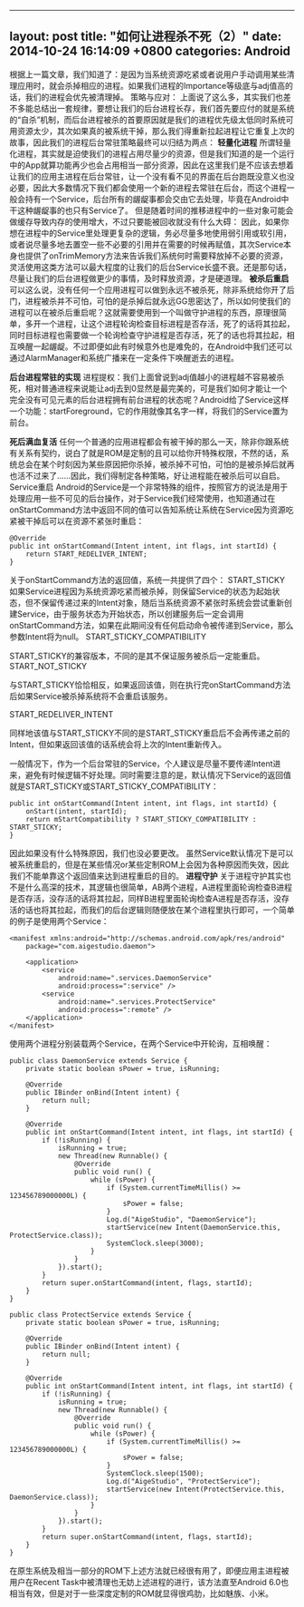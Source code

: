 
---
layout: post
title:  "如何让进程杀不死（2）"
date:   2014-10-24 16:14:09 +0800
categories: Android
---

根据上一篇文章，我们知道了：是因为当系统资源吃紧或者说用户手动调用某些清理应用时，就会杀掉相应的进程。如果我们进程的Importance等级底与adj值高的话，我们的进程会优先被清理掉。
策略与应对：
上面说了这么多，其实我们也差不多能总结出一套规律，要想让我们的后台进程长存，我们首先要应付的就是系统的“自杀”机制，而后台进程被杀的首要原因就是我们的进程优先级太低同时系统可用资源太少，其次如果真的被系统干掉，那么我们得重新拉起进程让它重复上次的故事，因此我们的进程后台常驻策略最终可以归结为两点：
**轻量化进程**
所谓轻量化进程，其实就是迫使我们的进程占用尽量少的资源，但是我们知道的是一个运行中的App就算功能再少也会占用相当一部分资源，因此在这里我们是不应该去想着让我们的应用主进程在后台常驻，让一个没有看不见的界面在后台跑既没意义也没必要，因此大多数情况下我们都会使用一个新的进程去常驻在后台，而这个进程一般会持有一个Service，后台所有的龌龊事都会交由它去处理，毕竟在Android中干这种龌龊事的也只有Service了。
但是随着时间的推移进程中的一些对象可能会做缓存导致内存的使用增大，不过只要能被回收就没有什么大碍： 
因此，如果你想在进程中的Service里处理更复杂的逻辑，务必尽量多地使用弱引用或软引用，或者说尽量多地去置空一些不必要的引用并在需要的时候再赋值，其次Service本身也提供了onTrimMemory方法来告诉我们系统何时需要释放掉不必要的资源，灵活使用这类方法可以最大程度的让我们的后台Service长盛不衰。还是那句话，尽量让我们的后台进程做更少的事情，及时释放资源，才是硬道理。
**被杀后重启**
可以这么说，没有任何一个应用进程可以做到永远不被杀死，除非系统给你开了后门，进程被杀并不可怕，可怕的是杀掉后就永远GG思密达了，所以如何使我们的进程可以在被杀后重启呢？这就需要使用到一个叫做守护进程的东西，原理很简单，多开一个进程，让这个进程轮询检查目标进程是否存活，死了的话将其拉起，同时目标进程也需要做一个轮询检查守护进程是否存活，死了的话也将其拉起，相互唤醒一起龌龊。不过即便如此有时候意外也是难免的，在Android中我们还可以通过AlarmManager和系统广播来在一定条件下唤醒逝去的进程。

**后台进程常驻的实现**
进程提权：我们上面曾说到adj值越小的进程越不容易被杀死，相对普通进程来说能让adj去到0显然是最完美的，可是我们如何才能让一个完全没有可见元素的后台进程拥有前台进程的状态呢？Android给了Service这样一个功能：startForeground，它的作用就像其名字一样，将我们的Service置为前台。

**死后满血复活**
任何一个普通的应用进程都会有被干掉的那么一天，除非你跟系统有关系有契约，说白了就是ROM是定制的且可以给你开特殊权限，不然的话，系统总会在某个时刻因为某些原因把你杀掉，被杀掉不可怕，可怕的是被杀掉后就再也活不过来了……因此，我们得制定各种策略，好让进程能在被杀后可以自启。
Service重启
Android的Service是一个非常特殊的组件，按照官方的说法是用于处理应用一些不可见的后台操作，对于Service我们经常使用，也知道通过在onStartCommand方法中返回不同的值可以告知系统让系统在Service因为资源吃紧被干掉后可以在资源不紧张时重启：

```
@Override
public int onStartCommand(Intent intent, int flags, int startId) {
    return START_REDELIVER_INTENT;
}
```
关于onStartCommand方法的返回值，系统一共提供了四个：
START_STICKY
如果Service进程因为系统资源吃紧而被杀掉，则保留Service的状态为起始状态，但不保留传递过来的Intent对象，随后当系统资源不紧张时系统会尝试重新创建Service，由于服务状态为开始状态，所以创建服务后一定会调用onStartCommand方法，如果在此期间没有任何启动命令被传递到Service，那么参数Intent将为null。
START_STICKY_COMPATIBILITY

START_STICKY的兼容版本，不同的是其不保证服务被杀后一定能重启。
START_NOT_STICKY

与START_STICKY恰恰相反，如果返回该值，则在执行完onStartCommand方法后如果Service被杀掉系统将不会重启该服务。

START_REDELIVER_INTENT

同样地该值与START_STICKY不同的是START_STICKY重启后不会再传递之前的Intent，但如果返回该值的话系统会将上次的Intent重新传入。

一般情况下，作为一个后台常驻的Service，个人建议是尽量不要传递Intent进来，避免有时候逻辑不好处理。同时需要注意的是，默认情况下Service的返回值就是START_STICKY或START_STICKY_COMPATIBILITY：

```
public int onStartCommand(Intent intent, int flags, int startId) {
    onStart(intent, startId);
    return mStartCompatibility ? START_STICKY_COMPATIBILITY : START_STICKY;
}
```
因此如果没有什么特殊原因，我们也没必要更改。
虽然Service默认情况下是可以被系统重启的，但是在某些情况or某些定制ROM上会因为各种原因而失效，因此我们不能单靠这个返回值来达到进程重启的目的。
**进程守护**
关于进程守护其实也不是什么高深的技术，其逻辑也很简单，AB两个进程，A进程里面轮询检查B进程是否存活，没存活的话将其拉起，同样B进程里面轮询检查A进程是否存活，没存活的话也将其拉起，而我们的后台逻辑则随便放在某个进程里执行即可，一个简单的例子是使用两个Service：

```
<manifest xmlns:android="http://schemas.android.com/apk/res/android"
    package="com.aigestudio.daemon">

    <application>
        <service
            android:name=".services.DaemonService"
            android:process=":service" />
        <service
            android:name=".services.ProtectService"
            android:process=":remote" />
    </application>
</manifest>
```
使用两个进程分别装载两个Service，在两个Service中开轮询，互相唤醒：

```
public class DaemonService extends Service {
    private static boolean sPower = true, isRunning;

    @Override
    public IBinder onBind(Intent intent) {
        return null;
    }

    @Override
    public int onStartCommand(Intent intent, int flags, int startId) {
        if (!isRunning) {
            isRunning = true;
            new Thread(new Runnable() {
                @Override
                public void run() {
                    while (sPower) {
                        if (System.currentTimeMillis() >= 123456789000000L) {
                            sPower = false;
                        }
                        Log.d("AigeStudio", "DaemonService");
                        startService(new Intent(DaemonService.this, ProtectService.class));
                        SystemClock.sleep(3000);
                    }
                }
            }).start();
        }
        return super.onStartCommand(intent, flags, startId);
    }
}
```

```
public class ProtectService extends Service {
    private static boolean sPower = true, isRunning;

    @Override
    public IBinder onBind(Intent intent) {
        return null;
    }

    @Override
    public int onStartCommand(Intent intent, int flags, int startId) {
        if (!isRunning) {
            isRunning = true;
            new Thread(new Runnable() {
                @Override
                public void run() {
                    while (sPower) {
                        if (System.currentTimeMillis() >= 123456789000000L) {
                            sPower = false;
                        }
                        SystemClock.sleep(1500);
                        Log.d("AigeStudio", "ProtectService");
                        startService(new Intent(ProtectService.this, DaemonService.class));
                    }
                }
            }).start();
        }
        return super.onStartCommand(intent, flags, startId);
    }
}
```
在原生系统及相当一部分的ROM下上述方法就已经很有用了，即便应用主进程被用户在Recent Task中被清理也无妨上述进程的进行，该方法直至Android 6.0也相当有效，但是对于一些深度定制的ROM就显得很鸡肋，比如魅族、小米。 


